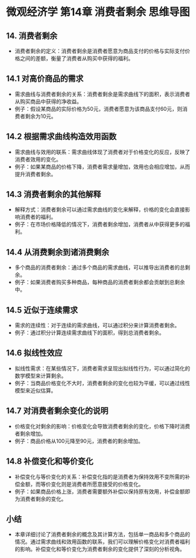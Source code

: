 # 微观经济学 第14章 消费者剩余 思维导图

## 14. 消费者剩余
  - 消费者剩余的定义：消费者剩余是消费者愿意为商品支付的价格与实际支付价格之间的差额，衡量了消费者从购买中获得的福利。

## 14.1 对高价商品的需求
  - 需求曲线与消费者剩余的关系：消费者剩余是需求曲线下的面积，表示消费者从购买商品中获得的净收益。
  - 例子：假设某商品的实际价格为50元，消费者愿意为该商品支付60元，则消费者剩余为10元。

## 14.2 根据需求曲线构造效用函数
  - 需求曲线与效用的联系：需求曲线体现了消费者对于价格变化的反应，反映了消费者效用的变化。
  - 例子：如果某商品的价格下降，消费者需求量增加，效用也会相应增加，从而提升消费者剩余。

## 14.3 消费者剩余的其他解释
  - 解释方式：消费者剩余可以通过需求曲线的变化来解释，价格的变化会直接影响消费者的福利。
  - 例子：在市场价格降低的情况下，消费者剩余增加，消费者从中获得更多的福利。

## 14.4 从消费剩余到诸消费剩余
  - 多个商品的消费者剩余：通过多个商品的需求曲线，可以推导出消费者的总剩余。
  - 例子：如果消费者购买多种商品，每种商品的消费者剩余都会贡献到总剩余中。

## 14.5 近似于连续需求
  - 需求的连续性：对于连续的需求曲线，可以通过积分来计算消费者剩余。
  - 例子：通过积分计算连续需求曲线下的面积，得到总消费者剩余。

## 14.6 拟线性效应
  - 拟线性需求：在某些情况下，消费者需求呈现出拟线性行为，可以通过简化的数学模型来计算剩余。
  - 例子：当商品价格变化不大时，消费者剩余的变化也较为平缓，可以通过线性模型来近似估算。

## 14.7 对消费者剩余变化的说明
  - 价格变化对剩余的影响：价格变化会导致消费者剩余的变化，价格下降时消费者剩余增加。
  - 例子：商品价格从100元降至90元，消费者的剩余增加。

## 14.8 补偿变化和等价变化
  - 补偿变化与等价变化的关系：补偿变化指的是消费者为保持效用不变所需的补偿金额，而等价变化则是消费者所愿意接受的价格变化。
  - 例子：如果商品价格上涨，消费者需要额外补偿以保持原有效用，补偿金额即为消费者剩余的变化。

## 小结
  - 本章详细讨论了消费者剩余的概念及其计算方法，包括单一商品和多个商品的情况。通过需求曲线和效用函数的联系，我们可以理解价格变化对消费者福利的影响。补偿变化和等价变化为消费者剩余的变化提供了深刻的分析视角。
